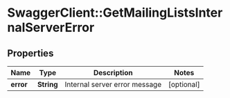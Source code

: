# SwaggerClient::GetMailingListsInternalServerError

## Properties
Name | Type | Description | Notes
------------ | ------------- | ------------- | -------------
**error** | **String** | Internal server error message | [optional] 


